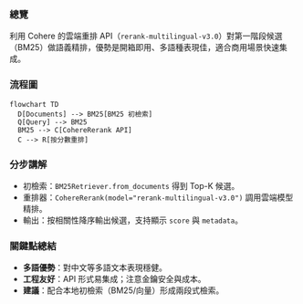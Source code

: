 ### 總覽
利用 Cohere 的雲端重排 API（`rerank-multilingual-v3.0`）對第一階段候選（BM25）做語義精排，優勢是開箱即用、多語種表現佳，適合商用場景快速集成。

### 流程圖
```mermaid
flowchart TD
  D[Documents] --> BM25[BM25 初檢索]
  Q[Query] --> BM25
  BM25 --> C[CohereRerank API]
  C --> R[按分數重排]
```

### 分步講解
- 初檢索：`BM25Retriever.from_documents` 得到 Top-K 候選。
- 重排器：`CohereRerank(model="rerank-multilingual-v3.0")` 調用雲端模型精排。
- 輸出：按相關性降序輸出候選，支持顯示 `score` 與 `metadata`。

### 關鍵點總結
- **多語優勢**：對中文等多語文本表現穩健。
- **工程友好**：API 形式易集成；注意金鑰安全與成本。
- **建議**：配合本地初檢索（BM25/向量）形成兩段式檢索。



